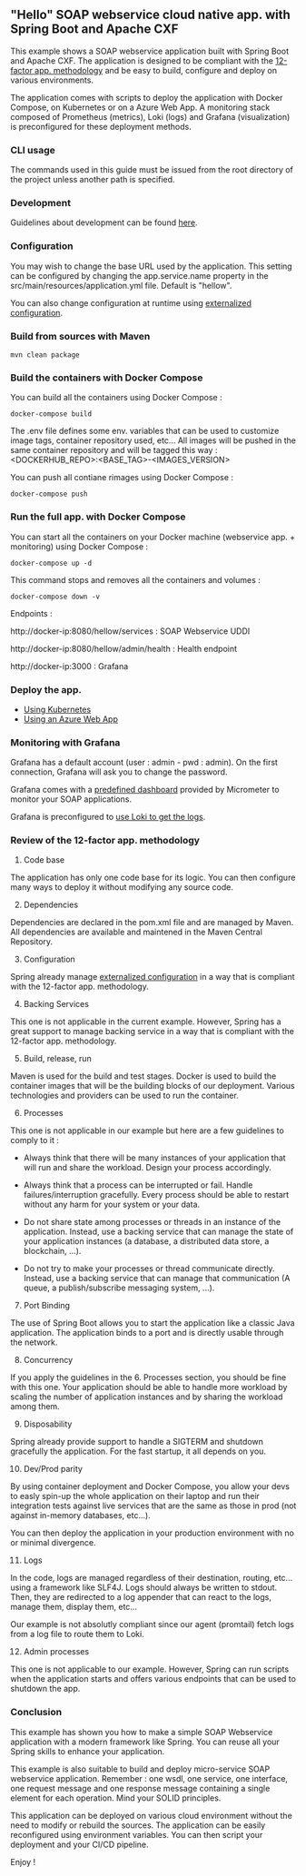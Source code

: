 ## "Hello" SOAP webservice cloud native app. with Spring Boot and Apache CXF

This example shows a SOAP webservice application built with Spring Boot and Apache CXF. The application is designed to be compliant with the [12-factor app. methodology](https://12factor.net/) and be easy to build, configure and deploy on various environments.

The application comes with scripts to deploy the application with Docker Compose, on Kubernetes or on a Azure Web App. A monitoring stack composed of Prometheus (metrics), Loki (logs) and Grafana (visualization) is preconfigured for these deployment methods.

### CLI usage

The commands used in this guide must be issued from the root directory of the project unless another path is specified.

### Development

Guidelines about development can be found [here](src/main/README.md).

### Configuration

You may wish to change the base URL used by the application. This setting can be configured by changing the app.service.name property in the src/main/resources/application.yml file. Default is "hellow".

You can also change configuration at runtime using [externalized configuration](https://docs.spring.io/spring-boot/docs/1.0.1.RELEASE/reference/html/boot-features-external-config.html).

### Build from sources with Maven

```
mvn clean package
```

### Build the containers with Docker Compose

You can build all the containers using Docker Compose : 

```
docker-compose build
```

The .env file defines some env. variables that can be used to customize image tags, container repository used, etc... All images will be pushed in the same container repository and will be tagged this way : <DOCKERHUB_REPO>:<BASE_TAG>-<IMAGES_VERSION>

You can push all contiane rimages using Docker Compose :

```
docker-compose push
```

### Run the full app. with Docker Compose

You can start all the containers on your Docker machine (webservice app. + monitoring) using Docker Compose :

```
docker-compose up -d
```

This command stops and removes all the containers and volumes :

```
docker-compose down -v
```

Endpoints :

http://docker-ip:8080/hellow/services : SOAP Webservice UDDI

http://docker-ip:8080/hellow/admin/health : Health endpoint

http://docker-ip:3000 : Grafana

### Deploy the app.

- [Using Kubernetes](deployment/k8s/README.md)
- [Using an Azure Web App](deployment/azure/web-app-arm-rg-docker/README.md)

### Monitoring with Grafana

Grafana has a default account (user : admin - pwd : admin). On the first connection, Grafana will ask you to change the password.

Grafana comes with a [predefined dashboard](https://micrometer.io/docs/registry/prometheus) provided by Micrometer to monitor your SOAP applications.

Grafana is preconfigured to [use Loki to get the logs](https://grafana.com/docs/grafana/latest/features/datasources/loki/).

### Review of the 12-factor app. methodology

1. Code base

The application has only one code base for its logic. You can then configure many ways to deploy it without modifying any source code.

2. Dependencies

Dependencies are declared in the pom.xml file and are managed by Maven. All dependencies are available and maintened in the Maven Central Repository.

3. Configuration

Spring already manage [externalized configuration](https://docs.spring.io/spring-boot/docs/1.0.1.RELEASE/reference/html/boot-features-external-config.html) in a way that is compliant with the 12-factor app. methodology.

4. Backing Services

This one is not applicable in the current example. However, Spring has a great support to manage backing service in a way that is compliant with the 12-factor app. methodology.

5. Build, release, run

Maven is used for the build and test stages. Docker is used to build the container images that will be the building blocks of our deployment. Various technologies and providers can be used to run the container.

6. Processes

This one is not applicable in our example but here are a few guidelines to comply to it : 

- Always think that there will be many instances of your application that will run and share the workload. Design your process accordingly.

- Always think that a process can be interrupted or fail. Handle failures/interruption gracefully. Every process should be able to restart without any harm for your system or your data.

- Do not share state among processes or threads in an instance of the application. Instead, use a backing service that can manage the state of your application instances (a database, a distributed data store, a blockchain, ...).

- Do not try to make your processes or thread communicate directly. Instead, use a backing service that can manage that communication (A queue, a publish/subscribe messaging system, ...).

7. Port Binding

The use of Spring Boot allows you to start the application like a classic Java application. The application binds to a port and is directly usable through the network.

8. Concurrency

If you apply the guidelines in the 6. Processes section, you should be fine with this one. Your application should be able to handle more workload by scaling the number of application instances and by sharing the workload among them.

9. Disposability

Spring already provide support to handle a SIGTERM and shutdown gracefully the application. For the fast startup, it all depends on you.

10. Dev/Prod parity

By using container deployment and Docker Compose, you allow your devs to easly spin-up the whole application on their laptop and run their integration tests against live services that are the same as those in prod (not against in-memory databases, etc...).

You can then deploy the application in your production environment with no or minimal divergence.

11. Logs

In the code, logs are managed regardless of their destination, routing, etc... using a framework like SLF4J. Logs should always be written to stdout. Then, they are redirected to a log appender that can react to the logs, manage them, display them, etc...

Our example is not absolutly compliant since our agent (promtail) fetch logs from a log file to route them to Loki.

12. Admin processes

This one is not applicable to our example. However, Spring can  run scripts when the application starts and offers various endpoints that can be used to shutdown the app.

### Conclusion

This example has shown you how to make a simple SOAP Webservice application with a modern framework like Spring. You can reuse all your Spring skills to enhance your application.

This example is also suitable to build and deploy micro-service SOAP webservice application. Remember : one wsdl, one service, one interface, one request message and one response message containing a single element for each operation. Mind your SOLID principles.

This application can be deployed on various cloud environment without the need to modify or rebuild the sources. The application can be easily reconfigured using environment variables. You can then script your deployment and your CI/CD pipeline. 

Enjoy !
